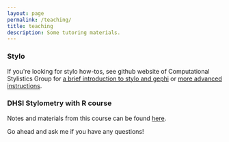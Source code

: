```yaml
---
layout: page
permalink: /teaching/
title: teaching
description: Some tutoring materials.
---
```

### Stylo
If you're looking for stylo how-tos, see github website of Computational Stylistics Group for [a brief introduction to stylo and gephi](https://computationalstylistics.github.io/stylo_nutshell/) or [more advanced instructions](https://computationalstylistics.github.io/).  
### DHSI Stylometry with R course
Notes and materials from this course can be found [here](https://github.com/JoannaBy/DHSI-Stylometry).  
  
Go ahead and ask me if you have any questions!

